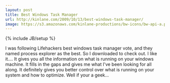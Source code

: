 ```yaml
---
layout: post
title: Best Windows Task Manager
url: http://kinlane.com/2009/10/13/best-windows-task-manager/
image: https://s3.amazonaws.com/kinlane-productions/bw-icons/bw-api-a.png
---
```

{% include JB/setup %}
I was following Lifehackers best windows task manager vote, and they named process explorer as the best.
So I downloaded to check out. I like it....
It gives you all the information on what is running on your windows machine. It fills in the gaps and gives me what I've been looking for all along.
It definitely gives you better control over what is running on your system and how to optimize. Well if your a geek...
